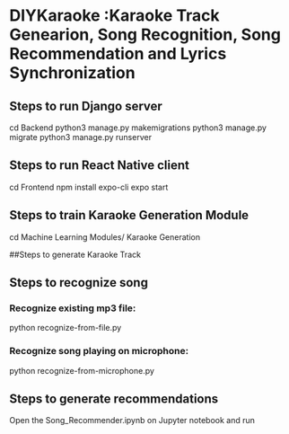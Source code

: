# DIYKaraoke :Karaoke Track Genearion, Song Recognition, Song Recommendation and Lyrics Synchronization

## Steps to run Django server

cd Backend 
python3 manage.py makemigrations
python3 manage.py migrate
python3 manage.py runserver <your public ip>

## Steps to run  React Native client

cd Frontend
npm install expo-cli
expo start

## Steps to train Karaoke Generation Module
cd Machine Learning Modules/ Karaoke Generation

##Steps to generate Karaoke Track

## Steps to recognize song

### Recognize existing mp3 file:
python  recognize-from-file.py <mp3 song>

### Recognize song playing on microphone:
python  recognize-from-microphone.py <mp3 song>

## Steps to generate recommendations

Open the Song_Recommender.ipynb on Jupyter notebook and run

